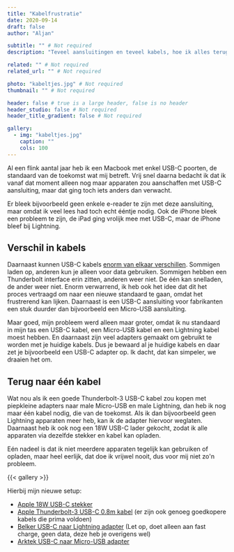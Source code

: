```yaml
---
title: "Kabelfrustratie"
date: 2020-09-14
draft: false
author: "Aljan"

subtitle: "" # Not required
description: "Teveel aansluitingen en teveel kabels, hoe ik alles terugbreng naar één kabel." # Not required

related: "" # Not required
related_url: "" # Not required

photo: "kabeltjes.jpg" # Not required
thumbnail: "" # Not required

header: false # true is a large header, false is no header
header_studio: false # Not required
header_title_gradient: false # Not required

gallery:
  - img: "kabeltjes.jpg"
    caption: ""
    cols: 100
---
```


Al een flink aantal jaar heb ik een Macbook met enkel USB-C poorten, de standaard van de toekomst wat mij betreft. Vrij snel daarna bedacht ik dat ik vanaf dat moment alleen nog maar apparaten zou aanschaffen met USB-C aansluiting, maar dat ging toch iets anders dan verwacht.

Er bleek bijvoorbeeld geen enkele e-reader te zijn met deze aansluiting, maar omdat ik veel lees had toch echt ééntje nodig. Ook de iPhone bleek een probleem te zijn, de iPad ging vrolijk mee met USB-C, maar de iPhone bleef bij Lightning.

## Verschil in kabels

Daarnaast kunnen USB-C kabels [enorm van elkaar verschillen](https://www.howtogeek.com/353410/3-problems-with-usb-c-you-need-to-know/). Sommigen laden op, anderen kun je alleen voor data gebruiken. Sommigen hebben een Thunderbolt interface erin zitten, anderen weer niet. De één kan snelladen, de ander weer niet. Enorm verwarrend, ik heb ook het idee dat dit het proces vertraagd om naar een nieuwe standaard te gaan, omdat het frustrerend kan lijken. Daarnaast is een USB-C aansluiting voor fabrikanten een stuk duurder dan bijvoorbeeld een Micro-USB aansluiting.

Maar goed, mijn probleem werd alleen maar groter, omdat ik nu standaard in mijn tas een USB-C kabel, een Micro-USB kabel en een Lightning kabel moest hebben. En daarnaast zijn veel adapters gemaakt om gebruikt te worden met je huidige kabels. Dus je bewaard al je huidige kabels en daar zet je bijvoorbeeld een USB-C adapter op. Ik dacht, dat kan simpeler, we draaien het om.

## Terug naar één kabel

Wat nou als ik een goede Thunderbolt-3 USB-C kabel zou kopen met piepkleine adapters naar male Micro-USB en male Lightning, dan heb ik nog maar één kabel nodig, die van de toekomst. Als ik dan bijvoorbeeld geen Lightning apparaten meer heb, kan ik de adapter hiervoor weglaten. Daarnaast heb ik ook nog een 18W USB-C lader gekocht, zodat ik alle apparaten via dezelfde stekker en kabel kan opladen.

Eén nadeel is dat ik niet meerdere apparaten tegelijk kan gebruiken of opladen, maar heel eerlijk, dat doe ik vrijwel nooit, dus voor mij niet zo'n probleem.

{{< gallery >}}

Hierbij mijn nieuwe setup:

- [Apple 18W USB-C stekker](https://www.apple.com/nl/shop/product/MU7V2ZM/A/usb%E2%80%91c-lichtnetadapter-van-18-w)
- [Apple Thunderbolt-3 USB-C 0.8m kabel](https://www.apple.com/nl/shop/product/MQ4H2ZM/A/thunderbolt-3-kabel-van-08-m-usb‑c) (er zijn ook genoeg goedkopere kabels die prima voldoen)
- [Belker USB-C naar Lightning adapter](https://eu.belkertech.com/products/usb-c-to-lightning-adapter) (Let op, doet alleen aan fast charge, geen data, deze heb je overigens wel)
- [Arktek USB-C naar Micro-USB adapter](https://www.amazon.nl/gp/product/B071W8WQBD/ref=ppx_yo_dt_b_asin_title_o02_s00?ie=UTF8&psc=1)
